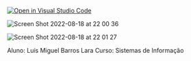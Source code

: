 [![Open in Visual Studio Code](https://classroom.github.com/assets/open-in-vscode-c66648af7eb3fe8bc4f294546bfd86ef473780cde1dea487d3c4ff354943c9ae.svg)](https://classroom.github.com/online_ide?assignment_repo_id=8235530&assignment_repo_type=AssignmentRepo)

![Screen Shot 2022-08-18 at 22 00 36](https://user-images.githubusercontent.com/76012736/185520077-bcf7278b-357e-4ef4-9bbf-387896b09950.png)

![Screen Shot 2022-08-18 at 22 01 27](https://user-images.githubusercontent.com/76012736/185520134-e45f0a3d-ba12-4a81-a7e6-e00a3b450627.png)


Aluno: Luís Miguel Barros Lara
Curso: Sistemas de Informação
